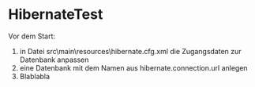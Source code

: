 # HibernateTest
Vor dem Start:
1. in Datei src\main\resources\hibernate.cfg.xml die Zugangsdaten zur Datenbank anpassen
2. eine Datenbank mit dem Namen aus hibernate.connection.url anlegen
3. Blablabla
